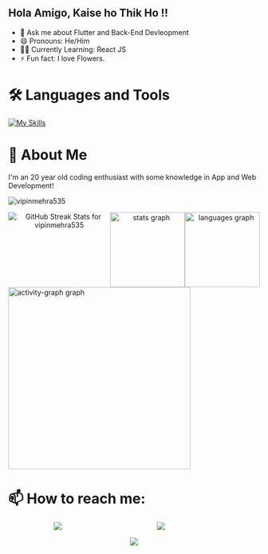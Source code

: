 ## Hola Amigo, Kaise ho Thik Ho !!

- 💬 Ask me about Flutter and Back-End Devleopment
- 😄 Pronouns: He/Him
- 👨‍🎓 Currently Learning: React JS
- ⚡ Fun fact: I love Flowers.


# 🛠 Languages and Tools

 [![My Skills](https://skillicons.dev/icons?i=c,cpp,html,css,javascript,react,dart,flutter,nodejs,express,firebase,mongodb,postgres,git,github,androidstudio,vscode,figma,postman,stackoverflow)](https://skillicons.dev)

# 🚀 About Me
I'm an 20 year old coding enthusiast with some knowledge in App and Web Development!
<p align="left"> <img src="https://komarev.com/ghpvc/?username=vipinmehra535&label=Profile%20views&color=0e75b6&style=flat" alt="vipinmehra535" /> </p>


<div align="center" style="display: flex; justify-content: space-evenly;" >
  <img  src="https://github-readme-streak-stats.herokuapp.com/?user=vipinmehra535"
        alt="GitHub Streak Stats for vipinmehra535"/><br><br>
    <img src="https://github-readme-stats.vercel.app/api?username=vipinmehra535&hide_title=false&hide_rank=false&show_icons=true&include_all_commits=true&count_private=true&disable_animations=false&theme=dracula&locale=en&hide_border=false"
        height="150" alt="stats graph"/> 
    <img src="https://github-readme-stats.vercel.app/api/top-langs?username=vipinmehra535&locale=en&hide_title=false&layout=compact&card_width=320&langs_count=5&theme=dracula&hide_border=false"
        height="150" alt="languages graph" />
</div>

<img src="https://github-readme-activity-graph.vercel.app/graph?username=vipinmehra535&theme=github-dark&radius=13&order=55" height="365" alt="activity-graph graph" />




# 📫 How to reach me:

<div align="center">
    <p align="center" style="display: flex; justify-content: space-evenly;">
        <a href="https://www.linkedin.com/in/vimehraa29/">
            <img
                src="https://img.shields.io/badge/linkedin-%230077B5.svg?&style=for-the-badge&logo=linkedin&logoColor=white" />
        </a>&nbsp;&nbsp;
<!--         <a href="https://www.instagram.com/vimehraa_29/">
            <img
                src="https://img.shields.io/badge/instagram-%23E4405F.svg?&style=for-the-badge&logo=instagram&logoColor=white" />
        </a>&nbsp;&nbsp; -->
        <a href="https://twitter.com/vimehraa29">
            <img src="https://img.shields.io/badge/Twitter-1DA1F2?style=for-the-badge&logo=twitter&logoColor=white" />
        </a>&nbsp;&nbsp;
    </p>
</div>

<p align="center">
     <img src="https://capsule-render.vercel.app/api?type=waving&color=gradient&height=100&section=footer"/>
</p>
